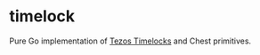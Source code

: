 # timelock

Pure Go implementation of [Tezos Timelocks](https://docs.tezos.com/smart-contracts/data-types/crypto-data-types#timelocks) and Chest primitives.
